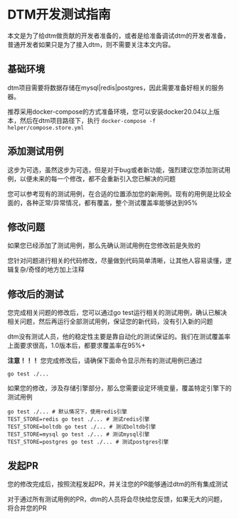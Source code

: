 # DTM开发测试指南
本文是为了给dtm做贡献的开发者准备的，或者是给准备调试dtm的开发者准备，普通开发者如果只是为了接入dtm，则不需要关注本文内容。

## 基础环境
dtm项目需要将数据存储在mysql|redis|postgres，因此需要准备好相关的服务器。

推荐采用docker-compose的方式准备环境，您可以安装docker20.04以上版本，然后在dtm项目路径下，执行
`docker-compose -f helper/compose.store.yml`

## 添加测试用例
这步为可选，虽然这步为可选，但是对于bug或者新功能，强烈建议您添加测试用例，以便未来的每一个修改，都不会重新引入您已解决的问题

您可以参考现有的测试用例，在合适的位置添加您的新用例。现有的用例是比较全面的，各种正常/异常情况，都有覆盖，整个测试覆盖率能够达到95%

## 修改问题
如果您已经添加了测试用例，那么先确认测试用例在您修改前是失败的

您针对问题进行相关的代码修改，尽量做到代码简单清晰，让其他人容易读懂，逻辑复杂/奇怪的地方加上注释

## 修改后的测试

您完成相关问题的修改后，您可以通过go test运行相关的测试用例，确认已解决相关问题，然后再运行全部测试用例，保证您的新代码，没有引入新的问题

dtm没有测试人员，他的稳定性主要是靠自动化的测试保证的。我们在测试覆盖率上面要求很高，1.0版本后，都要求覆盖率在95%+

**注意！！！** 您完成修改后，请确保下面命令显示所有的测试用例已通过

`go test ./...`

如果您的修改，涉及存储引擎部分，那么您需要设定环境变量，覆盖特定引擎下的测试用例

```
go test ./... # 默认情况下，使用redis引擎
TEST_STORE=redis go test ./... # 测试redis引擎
TEST_STORE=boltdb go test ./... # 测试boltdb引擎
TEST_STORE=mysql go test ./... # 测试mysql引擎
TEST_STORE=postgres go test ./... # 测试postgres引擎
```

## 发起PR
您的修改完成后，按照流程发起PR，并关注您的PR能够通过dtm的所有集成测试

对于通过所有测试用例的PR，dtm的人员将会尽快给您反馈，如果无大的问题，将合并您的PR
